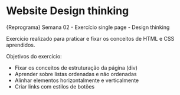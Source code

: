 # Website Design thinking
{Reprograma} Semana 02 - Exercício single page - Design thinking

Exercício realizado para praticar e fixar os conceitos de HTML e CSS aprendidos.

Objetivos do exercício:
- Fixar os conceitos de estruturação da página (div)
- Aprender sobre listas ordenadas e não ordenadas
- Alinhar elementos horizontalmente e verticalmente
- Criar links com estilos de botões

